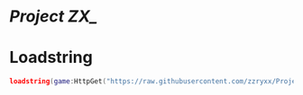 # ***Project ZX_***

# Loadstring

```lua
loadstring(game:HttpGet("https://raw.githubusercontent.com/zzryxx/Project-ZX/refs/heads/main/ProjectZX.lua"))()
```
